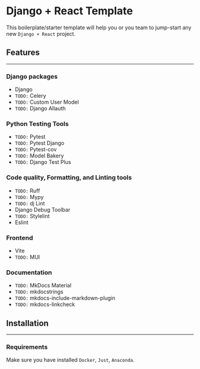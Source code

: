 # Django + React Template

This boilerplate/starter template will help you or you team to jump-start any new `Django + React` project.

## Features

---

### Django packages

- Django
- `TODO:` Celery
- `TODO:` Custom User Model
- `TODO:` Django Allauth

### Python Testing Tools

- `TODO:` Pytest
- `TODO:` Pytest Django
- `TODO:` Pytest-cov
- `TODO:` Model Bakery
- `TODO:` Django Test Plus

### Code quality, Formatting, and Linting tools

- `TODO:` Ruff
- `TODO:` Mypy
- `TODO:` dj Lint
- Django Debug Toolbar
- `TODO:` Stylelint
- Eslint

### Frontend

- Vite
- `TODO:` MUI

### Documentation

- `TODO:` MkDocs Material
- `TODO:` mkdocstrings
- `TODO:` mkdocs-include-markdown-plugin
- `TODO:` mkdocs-linkcheck

## Installation

---

### Requirements

Make sure you have installed `Docker`, `Just`, `Anaconda`.